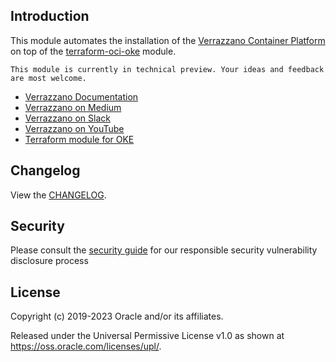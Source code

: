 [uri-changelog]: https://github.com/oracle-terraform-modules/terraform-oci-verrazzano/blob/main/docs/CHANGELOG.md
[uri-docs]: https://oracle-terraform-modules.github.io/terraform-oci-verrazzano
[uri-terraform-oci-oke]: https://github.com/oracle-terraform-modules/terraform-oci-oke
[uri-verrazzano]: https://verrazzano.io
[uri-verrazzano-medium]: https://medium.com/verrazzano
[uri-verrazzano-slack]: https://bit.ly/3gOeRJn
[uri-verrazzano-youtube]: https://www.youtube.com/@verrazzano_io

## Introduction

This module automates the installation of the [Verrazzano Container Platform][uri-verrazzano] on top of the [terraform-oci-oke][uri-terraform-oci-oke] module. 

```admonish warning
This module is currently in technical preview. Your ideas and feedback are most welcome.
```

* [Verrazzano Documentation][uri-verrazzano]
* [Verrazzano on Medium][uri-verrazzano-medium]
* [Verrazzano on Slack][uri-verrazzano-slack]
* [Verrazzano on YouTube][uri-verrazzano-youtube]
* [Terraform module for OKE][uri-terraform-oci-oke]

## Changelog

View the [CHANGELOG][uri-changelog].

## Security

Please consult the [security guide](./docs/SECURITY.md) for our responsible security vulnerability disclosure process


## License

Copyright (c) 2019-2023 Oracle and/or its affiliates.

Released under the Universal Permissive License v1.0 as shown at
<https://oss.oracle.com/licenses/upl/>.